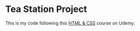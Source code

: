 # Tea Station Project

This is my code following this [HTML & CSS](https://www.udemy.com/course/in-depth-html-css-course-build-responsive-websites/) course on Udemy. 
